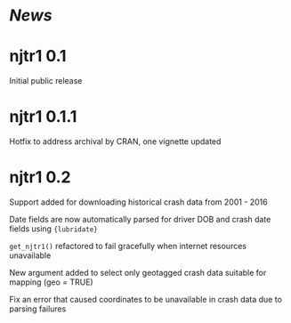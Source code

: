 # *News*

# njtr1 0.1
Initial public release

# njtr1 0.1.1
Hotfix to address archival by CRAN, one vignette updated

# njtr1 0.2
Support added for downloading historical crash data from 2001 - 2016

Date fields are now automatically parsed for driver DOB and crash date fields using `{lubridate}`

`get_njtr1()` refactored to fail gracefully when internet resources unavailable

New argument added to select only geotagged crash data suitable for mapping (geo = TRUE)

Fix an error that caused coordinates to be unavailable in crash data due to parsing failures

